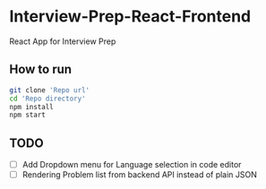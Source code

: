 # Interview-Prep-React-Frontend

React App for Interview Prep

## How to run

```bash
git clone 'Repo url'
cd 'Repo directory'
npm install
npm start
```

## TODO
- [ ] Add Dropdown menu for Language selection in code editor
- [ ] Rendering Problem list from backend API instead of plain JSON
